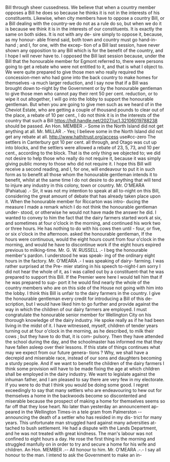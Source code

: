 Bill through sheer cussedness. We believe that when a country member opposes a Bill he does so because he thinks it is not in the interests of his constituents. Likewise, when city members have to oppose a country Bill, or a Bill dealing with the country-we do not as a rule do so, but when we do it is because we think it is in the interests of our constituents. It is exactly the same on both sides. It is not with any de- sire simply to oppose it, because, as my honour- able friend said, both town and country must go hand-in-hand ; and I, for one, with the excep- tion of a Bill last session, have never shown any opposition to any Bill which is for the benefit of the country, and I hope I will never have to. I opposed the Bill last session because, under the Bill that the honourable member for Egmont referred to, there were persons going to get a rebate who were not entitled to it, and that is what I object to. We were quite prepared to give those men who really required the concession-men who had gone into the back country to make homes for themselves -a much larger reduction, and I say now that if a Bill was brought down to-night by the Government or by the honourable gentleman to give those men who cannot pay their rent 50 per cent. reduction, or to wipe it out altogether, I will go into the lobby to support the honourable gentleman. But when you are going to give men such as we heard of in the Cheviot Estate, who are getting a couple of thousand pounds to clear out of the place, a rebate of 10 per cent., I do not think it is in the interests of the country that such a Bill https://hdl.handle.net/2027/uc1.32106019788238 should be passed. An Hon. MEMBER .- Some in the North Island did not get anything at all. Mr. MILLAR .- Yes; I believe some in the North Island did not get any rebate at all. http://www.hathitrust.org/access use#cc-zero The settlers in Canterbury got 10 per cent. all through, and Otago was cut up into blocks, and the settlers were allowed a rebate of 23, 5, 73, and 10 per cent., according to the block. That is the only thing we objected to; we did not desire to help those who really do not require it, because it was simply giving public money to those who did not require it. I hope this Bill will receive a second reading, and I, for one, will endeavour to put it in such form as to benefit all those whom the honourable gentleman intends it to benefit, whilst at the same time I do not desire to do anything that will tend to injure any industry in this colony, town or country. Mr. O'MEARA (Pahiatua) .- Sir, it was not my intention to speak at all to-night on this Bill, considering the great amount of debate that has already taken place upon it. When the honourable member for Riccarton was intro- ducing the measure I made a remark which I do not think the honourable gentleman under- stood, or otherwise he would not have made the answer he did. I wanted to convey to him the fact that the dairy farmers started work at six, and sometimes at four o'clock in the morning, and continued his work two or three hours. He has nothing to do with his cows then until - four, or five, or six o'clock in the afternoon. asked the honourable gentleman, If the hours were continuous, would the eight hours count from four o'clock in the morning, and would he have to discontinue work if the eight hours expired previous to milking-time. Mr. G. W. RUSSELL .- I beg the honourable member's pardon. I understood he was speak- ing of the ordinary eight hours in the factory. Mr. O'MEARA .- I was speaking of dairy- farming. I was rather surprised at the Pre- mier stating in his speech to-night-I am sorry I did not hear the whole of it, as I was called out by a constituent-that he was prepared to support this Bill. If the Premier were here I would tell him that if he was prepared to sup- port it he would find nearly the whole of the country members who are on this side of the House not going with him into the lobby. I think this Bill is unfair to the dairy farmers in the country. I give the honourable gentleman every credit for introducing a Bill of this de- scription, but I would have liked him to go further and provide against the way in which the children of our dairy farmers are employed. I must congratulate the honourable senior member for Wellington City on his thorough knowledge of the dairy industry. He spoke really as if he had been living in the midst of it. I have witnessed, myself, children of tender years turning out at four o'clock in the morning, as he described, to milk their cows ; but they have to do that, it is com- pulsory. Then they have attended the school during the day, and the schoolmaster has informed me that they have fallen asleep over their lessons. If this state of things continues what may we expect from our future genera- tions ? Why, we shall have a decrepid and miserable race, instead of our sons and daughters becoming a sturdy people. And if we want to benefit the children of the dairy farmers I think some provision will have to be made fixing the age at which children shall be employed in the dairy industry. We want to legislate against the inhuman father, and I am pleased to say there are very few in my electorate. If you were to do that I think you would be doing some good. I regret exceedingly to say that many settlers who are endeavouring to hew out for themselves a home in the backwoods become so discontented and miserable because the prospect of making a home for themselves seems so far off that they lose heart. No later than yesterday an announcement ap- peared in the Wellington Times-in a tele gram from Palmerston -- announcing the death of a settler who has resided in my dis- trict for many years. This unfortunate man struggled hard against many adversities at- tached to bush settlement. He had a dispute with the Lands Department, and he was not treated with great kindness. The man's labour was not confined to eight hours a day. He rose the first thing in the morning and struggled manfully on in order to try and secure a home for his wife and children. An Hon. MEMBER .-- All honour to him. Mr. O'MEARA .-.- I say all honour to the man. I intend to ask the Government to make an in- 
